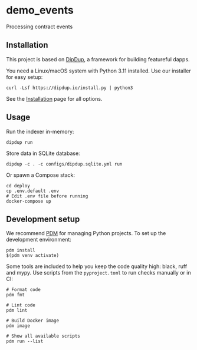 # demo_events

Processing contract events

## Installation

This project is based on [DipDup](https://dipdup.io), a framework for building featureful dapps.

You need a Linux/macOS system with Python 3.11 installed. Use our installer for easy setup:

```shell
curl -Lsf https://dipdup.io/install.py | python3
```

See the [Installation](https://dipdup.io/docs/installation) page for all options.

## Usage

Run the indexer in-memory:

```shell
dipdup run
```

Store data in SQLite database:

```shell
dipdup -c . -c configs/dipdup.sqlite.yml run
```

Or spawn a Compose stack:

```shell
cd deploy
cp .env.default .env
# Edit .env file before running
docker-compose up
```

## Development setup

We recommend [PDM](https://pdm.fming.dev/latest/) for managing Python projects. To set up the development environment:

```shell
pdm install
$(pdm venv activate)
```

Some tools are included to help you keep the code quality high: black, ruff and mypy. Use scripts from the `pyproject.toml` to run checks manually or in CI:

```shell
# Format code
pdm fmt

# Lint code
pdm lint

# Build Docker image
pdm image

# Show all available scripts
pdm run --list
```